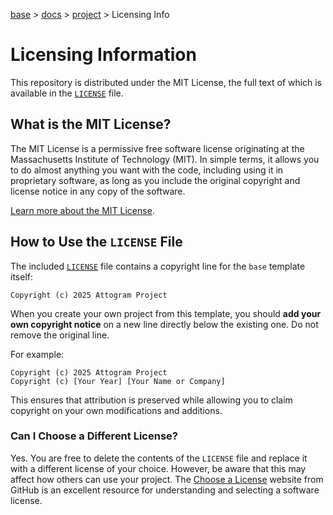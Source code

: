 [base](../../README.md) > [docs](../README.md) > [project](./project.md) > Licensing Info

# Licensing Information

This repository is distributed under the MIT License, the full text of which
is available in the [`LICENSE`](../LICENSE) file.

## What is the MIT License?

The MIT License is a permissive free software license originating at the
Massachusetts Institute of Technology (MIT).
In simple terms, it allows you to do almost anything you want with the code,
including using it in proprietary software, as long as you include the
original copyright and license notice in any copy of the software.

[Learn more about the MIT License](https://choosealicense.com/licenses/mit/).

## How to Use the `LICENSE` File

The included [`LICENSE`](../LICENSE) file contains a copyright line for the
`base` template itself:

`Copyright (c) 2025 Attogram Project`

When you create your own project from this template, you should **add your own
copyright notice** on a new line directly below the existing one.
Do not remove the original line.

For example:

```
Copyright (c) 2025 Attogram Project
Copyright (c) [Your Year] [Your Name or Company]
```

This ensures that attribution is preserved while allowing you to claim
copyright on your own modifications and additions.

### Can I Choose a Different License?

Yes.
You are free to delete the contents of the `LICENSE` file and replace it with
a different license of your choice.
However, be aware that this may affect how others can use your project.
The [Choose a License](https://choosealicense.com/) website from GitHub is an
excellent resource for understanding and selecting a software license.

